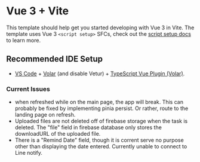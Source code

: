 # Vue 3 + Vite

This template should help get you started developing with Vue 3 in Vite. The template uses Vue 3 `<script setup>` SFCs, check out the [script setup docs](https://v3.vuejs.org/api/sfc-script-setup.html#sfc-script-setup) to learn more.

## Recommended IDE Setup

- [VS Code](https://code.visualstudio.com/) + [Volar](https://marketplace.visualstudio.com/items?itemName=Vue.volar) (and disable Vetur) + [TypeScript Vue Plugin (Volar)](https://marketplace.visualstudio.com/items?itemName=Vue.vscode-typescript-vue-plugin).

### Current Issues

- when refreshed while on the main page, the app will break. This can probably be fixed by implementing pinia persist. Or rather, route to the landing page on refresh. 
- Uploaded files are not deleted off of firebase storage when the task is deleted. The "file" field in firebase database only stores the downloadURL of the uploaded file. 
- There is a "Remind Date" field, though it is corrent serve no purpose other than displaying the date entered. Currently unable to connect to Line notify. 
